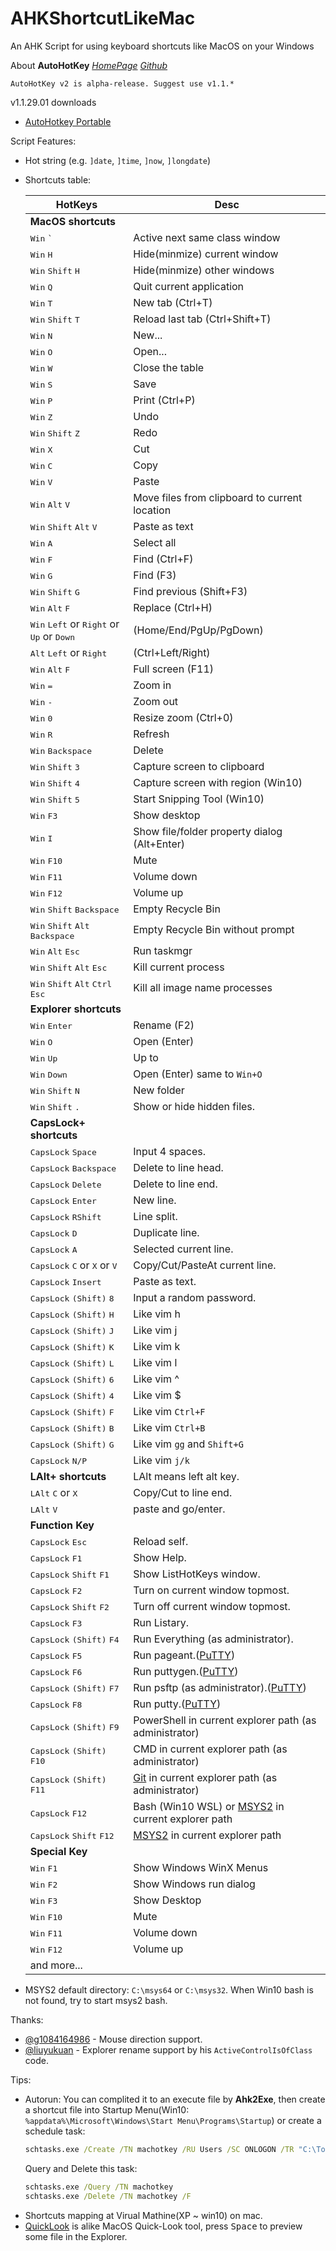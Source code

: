 # AHKShortcutLikeMac
An AHK Script for using keyboard shortcuts like MacOS on your Windows


About **AutoHotKey** [_HomePage_](https://www.autohotkey.com/) [_Github_](https://github.com/Lexikos/AutoHotkey_L/)
```
AutoHotKey v2 is alpha-release. Suggest use v1.1.*
```
v1.1.29.01 downloads
* [AutoHotkey Portable](https://www.autohotkey.com/download/1.1/AutoHotkey_1.1.29.01.zip)

Script Features:
* Hot string (e.g. `]date`, `]time`, `]now`, `]longdate`)
* Shortcuts table:

	| HotKeys                 | Desc                                                                          |
	| ---                     | ---                                                                           |
	| __MacOS shortcuts__     |                                                                               |
	| <kbd>Win</kbd> <kbd>`</kbd>                 | Active next same class window                                                 |
	| <kbd>Win</kbd> <kbd>H</kbd>                 | Hide(minmize) current window                                                  |
	| <kbd>Win</kbd> <kbd>Shift</kbd> <kbd>H</kbd>           | Hide(minmize) other windows                                                   |
	| <kbd>Win</kbd> <kbd>Q</kbd>                 | Quit current application                                                      |
	| <kbd>Win</kbd> <kbd>T</kbd>                 | New tab (Ctrl+T)                                                              |
	| <kbd>Win</kbd> <kbd>Shift</kbd> <kbd>T</kbd>           | Reload last tab (Ctrl+Shift+T)                                                |
	| <kbd>Win</kbd> <kbd>N</kbd>                 | New...                                                                        |
	| <kbd>Win</kbd> <kbd>O</kbd>                 | Open...                                                                       |
	| <kbd>Win</kbd> <kbd>W</kbd>                 | Close the table                                                               |
	| <kbd>Win</kbd> <kbd>S</kbd>                 | Save                                                                          |
	| <kbd>Win</kbd> <kbd>P</kbd>                 | Print (Ctrl+P)                                                                |
	| <kbd>Win</kbd> <kbd>Z</kbd>                 | Undo                                                                          |
	| <kbd>Win</kbd> <kbd>Shift</kbd> <kbd>Z</kbd>           | Redo                                                                          |
	| <kbd>Win</kbd> <kbd>X</kbd>                 | Cut                                                                           |
	| <kbd>Win</kbd> <kbd>C</kbd>                 | Copy                                                                          |
	| <kbd>Win</kbd> <kbd>V</kbd>                 | Paste                                                                         |
	| <kbd>Win</kbd> <kbd>Alt</kbd> <kbd>V</kbd>                 | Move files from clipboard to current location                                                                       |
	| <kbd>Win</kbd> <kbd>Shift</kbd> <kbd>Alt</kbd> <kbd>V</kbd>       | Paste as text                                                                 |
	| <kbd>Win</kbd> <kbd>A</kbd>                 | Select all                                                                    |
	| <kbd>Win</kbd> <kbd>F</kbd>                 | Find (Ctrl+F)                                                                 |
	| <kbd>Win</kbd> <kbd>G</kbd>                 | Find (F3)                                                                     |
	| <kbd>Win</kbd> <kbd>Shift</kbd> <kbd>G</kbd>           | Find previous (Shift+F3)                                                      |
	| <kbd>Win</kbd> <kbd>Alt</kbd> <kbd>F</kbd>             | Replace (Ctrl+H)                                                              |
	| <kbd>Win</kbd> <kbd>Left</kbd> or <kbd>Right</kbd> or <kbd>Up</kbd> or <kbd>Down</kbd>| (Home/End/PgUp/PgDown)                                                        |
	| <kbd>Alt</kbd> <kbd>Left</kbd> or <kbd>Right</kbd>        | (Ctrl+Left/Right)                                                             |
	| <kbd>Win</kbd> <kbd>Alt</kbd> <kbd>F</kbd>             | Full screen (F11)                                                             |
	| <kbd>Win</kbd> <kbd>=</kbd>                 | Zoom in                                                                       |
	| <kbd>Win</kbd> <kbd>-</kbd>                 | Zoom out                                                                      |
	| <kbd>Win</kbd> <kbd>0</kbd>                 | Resize zoom (Ctrl+0)                                                          |
	| <kbd>Win</kbd> <kbd>R</kbd>                 | Refresh                                                                       |
	| <kbd>Win</kbd> <kbd>Backspace</kbd>         | Delete                                                                        |
	| <kbd>Win</kbd> <kbd>Shift</kbd> <kbd>3</kbd>           | Capture screen to clipboard                                                   |
	| <kbd>Win</kbd> <kbd>Shift</kbd> <kbd>4</kbd>           | Capture screen with region (Win10)                                           |
	| <kbd>Win</kbd> <kbd>Shift</kbd> <kbd>5</kbd>           | Start Snipping Tool (Win10)                                           |
	| <kbd>Win</kbd> <kbd>F3</kbd>                | Show desktop                                                                  |
	| <kbd>Win</kbd> <kbd>I</kbd>                 | Show file/folder property dialog (Alt+Enter)                                  |
	| <kbd>Win</kbd> <kbd>F10</kbd>               | Mute                                                                          |
	| <kbd>Win</kbd> <kbd>F11</kbd>               | Volume down                                                                   |
	| <kbd>Win</kbd> <kbd>F12</kbd>               | Volume up                                                                     |
	| <kbd>Win</kbd> <kbd>Shift</kbd> <kbd>Backspace</kbd>   | Empty Recycle Bin                                                             |
	| <kbd>Win</kbd> <kbd>Shift</kbd> <kbd>Alt</kbd> <kbd>Backspace</kbd>| Empty Recycle Bin without prompt                                             |
	| <kbd>Win</kbd> <kbd>Alt</kbd> <kbd>Esc</kbd>| Run taskmgr                                             |
	| <kbd>Win</kbd> <kbd>Shift</kbd> <kbd>Alt</kbd> <kbd>Esc</kbd>| Kill current process                                             |
	| <kbd>Win</kbd> <kbd>Shift</kbd> <kbd>Alt</kbd> <kbd>Ctrl</kbd> <kbd>Esc</kbd>| Kill all image name processes                                             |
	| __Explorer shortcuts__  |                                                                               |
	| <kbd>Win</kbd> <kbd>Enter</kbd>             | Rename (F2)                                                                   |
	| <kbd>Win</kbd> <kbd>O</kbd>                 | Open (Enter)                                                                  |
	| <kbd>Win</kbd> <kbd>Up</kbd>                | Up to                                                                         |
	| <kbd>Win</kbd> <kbd>Down</kbd>              | Open (Enter) same to `Win+O`                                                  |
	| <kbd>Win</kbd> <kbd>Shift</kbd> <kbd>N</kbd> | New folder                                                  |                                              |
	| <kbd>Win</kbd> <kbd>Shift</kbd> <kbd>.</kbd> | Show or hide hidden files.                               |                                              |
	| __CapsLock+ shortcuts__ |                                                                               |
	| <kbd>CapsLock</kbd> <kbd>Space</kbd>        | Input 4 spaces.                                                               |
	| <kbd>CapsLock</kbd> <kbd>Backspace</kbd>    | Delete to line head.                                                          |
	| <kbd>CapsLock</kbd> <kbd>Delete</kbd>       | Delete to line end.                                                           |
	| <kbd>CapsLock</kbd> <kbd>Enter</kbd>        | New line.                                                                     |
	| <kbd>CapsLock</kbd> <kbd>RShift</kbd>        | Line split.                                                                     |
	| <kbd>CapsLock</kbd> <kbd>D</kbd>            | Duplicate line.                                                               |
	| <kbd>CapsLock</kbd> <kbd>A</kbd>            | Selected current line.                                                        |
	| <kbd>CapsLock</kbd> <kbd>C</kbd> or <kbd>X</kbd> or <kbd>V</kbd>        | Copy/Cut/PasteAt current line.                                                |
	| <kbd>CapsLock</kbd> <kbd>Insert</kbd>       | Paste as text.                                                                |
	| <kbd>CapsLock</kbd> <kbd>(Shift)</kbd> <kbd>8</kbd>       | Input a random password.                                                                |
	| <kbd>CapsLock</kbd> <kbd>(Shift)</kbd> <kbd>H</kbd>       | Like vim h                                                                |
	| <kbd>CapsLock</kbd> <kbd>(Shift)</kbd> <kbd>J</kbd>       | Like vim j                                                                |
	| <kbd>CapsLock</kbd> <kbd>(Shift)</kbd> <kbd>K</kbd>       | Like vim k                                                                |
	| <kbd>CapsLock</kbd> <kbd>(Shift)</kbd> <kbd>L</kbd>       | Like vim l                                                                |
	| <kbd>CapsLock</kbd> <kbd>(Shift)</kbd> <kbd>6</kbd>       | Like vim ^                                                                |
	| <kbd>CapsLock</kbd> <kbd>(Shift)</kbd> <kbd>4</kbd>       | Like vim $                                                                |
	| <kbd>CapsLock</kbd> <kbd>(Shift)</kbd> <kbd>F</kbd>       | Like vim `Ctrl+F`                                                                |
	| <kbd>CapsLock</kbd> <kbd>(Shift)</kbd> <kbd>B</kbd>       | Like vim `Ctrl+B`                                                                |
	| <kbd>CapsLock</kbd> <kbd>(Shift)</kbd> <kbd>G</kbd>       | Like vim `gg` and `Shift+G`                                                                |
	| <kbd>CapsLock</kbd> <kbd>N/P</kbd>       | Like vim `j/k`                                                                |
	| __LAlt+ shortcuts__     | LAlt means left alt key.                                                      |
	| <kbd>LAlt</kbd> <kbd>C</kbd> or <kbd>X</kbd>              | Copy/Cut to line end.                                                         |
	| <kbd>LAlt</kbd> <kbd>V</kbd>                | paste and go/enter.                                                           |
	| __Function Key__        |                                                                               |
	| <kbd>CapsLock</kbd> <kbd>Esc</kbd>           | Reload self.                                                      |
	| <kbd>CapsLock</kbd> <kbd>F1</kbd>           | Show Help.                                                      |
	| <kbd>CapsLock</kbd> <kbd>Shift</kbd> <kbd>F1</kbd>           | Show ListHotKeys window.                                                      |
	| <kbd>CapsLock</kbd> <kbd>F2</kbd>           | Turn on current window topmost.                                                        |
	| <kbd>CapsLock</kbd> <kbd>Shift</kbd> <kbd>F2</kbd>           | Turn off current window topmost.                                                        |
	| <kbd>CapsLock</kbd> <kbd>F3</kbd>           | Run Listary.                                                        |
	| <kbd>CapsLock</kbd> <kbd>(Shift)</kbd> <kbd>F4</kbd>           | Run Everything (as administrator).                                                        |
	| <kbd>CapsLock</kbd> <kbd>F5</kbd>           | Run pageant.([PuTTY][1])                                                        |
	| <kbd>CapsLock</kbd> <kbd>F6</kbd>           | Run puttygen.([PuTTY][1])                                                        |
	| <kbd>CapsLock</kbd> <kbd>(Shift)</kbd> <kbd>F7</kbd>           | Run psftp (as administrator).([PuTTY][1])                                                        |
	| <kbd>CapsLock</kbd> <kbd>F8</kbd>           | Run putty.([PuTTY][1])                                                       |
	| <kbd>CapsLock</kbd> <kbd>(Shift)</kbd> <kbd>F9</kbd>           | PowerShell in current explorer path (as administrator)                                           |
	| <kbd>CapsLock</kbd> <kbd>(Shift)</kbd> <kbd>F10</kbd>          | CMD in current explorer path (as administrator)                                                 |
	| <kbd>CapsLock</kbd> <kbd>(Shift)</kbd> <kbd>F11</kbd>          | [Git][2] in current explorer path (as administrator)           |
	| <kbd>CapsLock</kbd> <kbd>F12</kbd>          | Bash (Win10 WSL) or [MSYS2][3] in current explorer path                                     |
	| <kbd>CapsLock</kbd> <kbd>Shift</kbd> <kbd>F12</kbd>          | [MSYS2][3] in current explorer path                                     |
	| __Special Key__         |                                                                               |
	| <kbd>Win</kbd> <kbd>F1</kbd>                | Show Windows WinX Menus                                                       |
	| <kbd>Win</kbd> <kbd>F2</kbd>                | Show Windows run dialog                                                       |
	| <kbd>Win</kbd> <kbd>F3</kbd>                | Show Desktop                                                       |
	| <kbd>Win</kbd> <kbd>F10</kbd>                | Mute                                                       |
	| <kbd>Win</kbd> <kbd>F11</kbd>                | Volume down                                                      |
	| <kbd>Win</kbd> <kbd>F12</kbd>                | Volume up                                                       |
	| and more...             |                                                                               |

[1]: https://www.chiark.greenend.org.uk/~sgtatham/putty/
[2]: http://www.git-scm.com/download/win
[3]: http://www.msys2.org/

* MSYS2 default directory: `C:\msys64` or `C:\msys32`. When Win10 bash is not found, try to start msys2 bash.


Thanks: 
* [@g1084164986](https://github.com/g1084164986) - Mouse direction support.
* [@liuyukuan](http://blog.csdn.net/liuyukuan/article/details/53885184) - Explorer rename support by his `ActiveControlIsOfClass` code.


Tips:
* Autorun: You can complited it to an execute file by **Ahk2Exe**, then create a shortcut file into Startup Menu(Win10: `%appdata%\Microsoft\Windows\Start Menu\Programs\Startup`)
  or create a schedule task:
  ```cmd
  schtasks.exe /Create /TN machotkey /RU Users /SC ONLOGON /TR "C:\Tools\machotkey\machotkey.exe"
  ```
  Query and Delete this task:
  ```cmd
  schtasks.exe /Query /TN machotkey
  schtasks.exe /Delete /TN machotkey /F
  ```
* Shortcuts mapping at Virual Mathine(XP ~ win10) on mac.
* [QuickLook](https://github.com/xupefei/QuickLook) is alike MacOS Quick-Look tool, press <kbd>Space</kbd> to preview some file in the Explorer.
